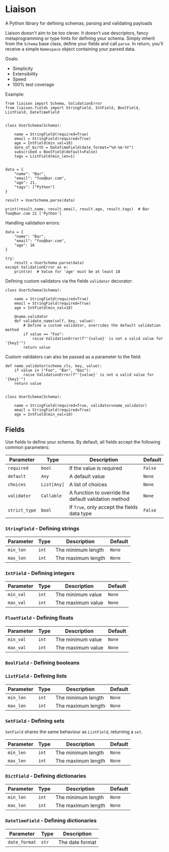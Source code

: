 # Liaison

A Python library for defining schemas, parsing and validating payloads

Liaison doesn't aim to be too clever. It doesn't use descriptors, fancy metaprogramming or type hints for defining 
your schema. Simply inherit from the `Schema` base class, define your fields and call `parse`. In return, you'll 
receive a simple `Namespace` object containing your parsed data.

Goals:

- Simplicity
- Extensibility
- Speed
- 100% test coverage

Example:

```py3
from liaison import Schema, ValidationError
from liaison.fields import StringField, IntField, BoolField, ListField, DateTimeField


class UserSchema(Schema):

    name = StringField(required=True)
    email = StringField(required=True)
    age = IntField(min_val=18)
    date_of_birth = DateTimeField(date_format="%d-%m-%Y")
    subscribed = BoolField(default=False)
    tags = ListField(min_len=1)


data = {
    "name": "Bar",
    "email": "foo@bar.com",
    "age": 21,
    "tags": ["Python"]
}

result = UserSchema.parse(data)

print(result.name, result.email, result.age, result.tags)  # Bar foo@bar.com 21 ['Python']
```

Handling validation errors:

```py3
data = {
    "name": "Bar",
    "email": "foo@bar.com",
    "age": 16
}

try:
    result = UserSchema.parse(data)
except ValidationError as e:
    print(e)  # Value for 'age' must be at least 18
```

Defining custom validators via the fields `validator` decorator:

```py3
class UserSchema(Schema):

    name = StringField(required=True)
    email = StringField(required=True)
    age = IntField(min_val=18)

    @name.validator
    def validate_name(self, key, value):
        # Define a custom validator, overrides the default validation method
        if value == "Foo":
            raise ValidationError(f"'{value}' is not a valid value for '{key}'")
        return value
```

Custom validators can also be passed as a parameter to the field:

```py3
def name_validator(schema_cls, key, value):
    if value in ("Foo", "Bar", "Baz"):
        raise ValidationError(f"'{value}' is not a valid value for '{key}'")
    return value


class UserSchema(Schema):

    name = StringField(required=True, validator=name_validator)
    email = StringField(required=True)
    age = IntField(min_val=18)
```

## Fields

Use fields to define your schema. By default, all fields accept the following common parameters:

| Parameter | Type | Description | Default |
| --------- | ---- | ----------- | ------- |
| `required` | `bool` | If the value is required | `False` |
| `default` | `Any` | A default value  | `None` |
| `choices` | `List[Any]` | A list of choices  | `None` |
| `validator` | `Callable` | A function to override the default validation method  | `None` |
| `strict_type` | `bool` | If `True`, only accept the fields data type  | `False` |

### `StringField` - Defining strings

| Parameter | Type | Description | Default |
| --------- | ---- | ----------- | ------- |
| `min_len` | `int` | The minimum length | `None` |
| `max_len` | `int` | The maximum length | `None` |

### `IntField` - Defining integers

| Parameter | Type | Description | Default |
| --------- | ---- | ----------- | ------- |
| `min_val` | `int` | The minimum value | `None` |
| `max_val` | `int` | The maximum value | `None` |

### `FloatField` - Defining floats

| Parameter | Type | Description | Default |
| --------- | ---- | ----------- | ------- |
| `min_val` | `int` | The minimum value | `None` |
| `max_val` | `int` | The maximum value | `None` |

### `BoolField` - Defining booleans

### `ListField` - Defining lists

| Parameter | Type | Description | Default |
| --------- | ---- | ----------- | ------- |
| `min_len` | `int` | The minimum length | `None` |
| `max_len` | `int` | The maximum length | `None` |

### `SetField` - Defining sets

`SetField` shares the same behaviour as `ListField`, returning a `set`.

| Parameter | Type | Description | Default |
| --------- | ---- | ----------- | ------- |
| `min_len` | `int` | The minimum length | `None` |
| `max_len` | `int` | The maximum length | `None` |

### `DictField` - Defining dictionaries

| Parameter | Type | Description | Default |
| --------- | ---- | ----------- | ------- |
| `min_len` | `int` | The minimum length | `None` |
| `max_len` | `int` | The maximum length | `None` |

### `DateTimeField` - Defining dictionaries

| Parameter | Type | Description |
| --------- | ---- | ----------- |
| `date_format` | `str` | The date format |
